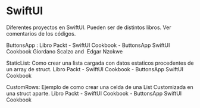 # SwiftUI
Diferentes proyectos en SwiftUI. Pueden ser de distintos libros. Ver comentarios de los códigos.

ButtonsApp :
Libro Packt - SwiftUI Cookbook - ButtonsApp
SwiftUI Cookbook
Giordano Scalzo and  Edgar Nzokwe

StaticList:
Como crear una lista cargada con datos estaticos procedentes de un array de struct.
Libro Packt - SwiftUI Cookbook - ButtonsApp
SwiftUI Cookbook

CustomRows:
Ejemplo de como crear una celda de una List Customizada en una
struct aparte.
Libro Packt - SwiftUI Cookbook - ButtonsApp
SwiftUI Cookbook



